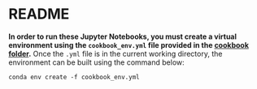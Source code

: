# README
**In order to run these Jupyter Notebooks, you must create a virtual environment
using the `cookbook_env.yml` file provided in the [cookbook folder](https://github.com/spacetelescope/hstaxe/tree/main/cookbooks).** Once
the `.yml` file is in the current working directory, the environment can be
built using the command below:

`conda env create -f cookbook_env.yml`